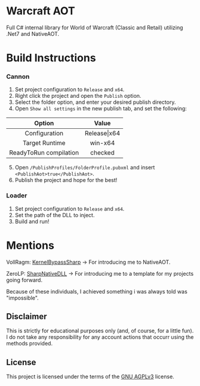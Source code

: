 # Warcraft AOT
Full C# internal library for World of Warcraft (Classic and Retail) utilizing .Net7 and NativeAOT.




# Build Instructions

### Cannon
1. Set project configuration to `Release` and `x64`.
2. Right click the project and open the `Publish` option.
3. Select the folder option, and enter your desired publish directory.
4. Open `Show all settings` in the new publish tab, and set the following:

| Option                 | Value        |
| :--------------------: | :----------: |
| Configuration          | Release\|x64 |
| Target Runtime         | win-x64      |
| ReadyToRun compilation | checked      |

5. Open `/PublishProfiles/FolderProfile.pubxml` and insert `<PublishAot>true</PublishAot>`.
6. Publish the project and hope for the best!

### Loader
1. Set project configuration to `Release` and `x64`.
2. Set the path of the DLL to inject.
3. Build and run!
# Mentions
VollRagm: [KernelBypassSharp][Voll] -> For introducing me to NativeAOT.

ZeroLP: [SharpNativeDLL][Zero] -> For introducing me to a template for my projects going forward. 

[Voll]: https://github.com/VollRagm/KernelBypassSharp
[Zero]: https://github.com/ZeroLP/SharpNativeDLL

Because of these individuals, I achieved something i was always told was "impossible".
## Disclaimer

This is strictly for educational purposes only (and, of course, for a little fun).
I do not take any responsibility for any account actions that occurr using the methods provided.
## License
This project is licensed under the terms of the [GNU AGPLv3](https://choosealicense.com/licenses/agpl-3.0/) license.
